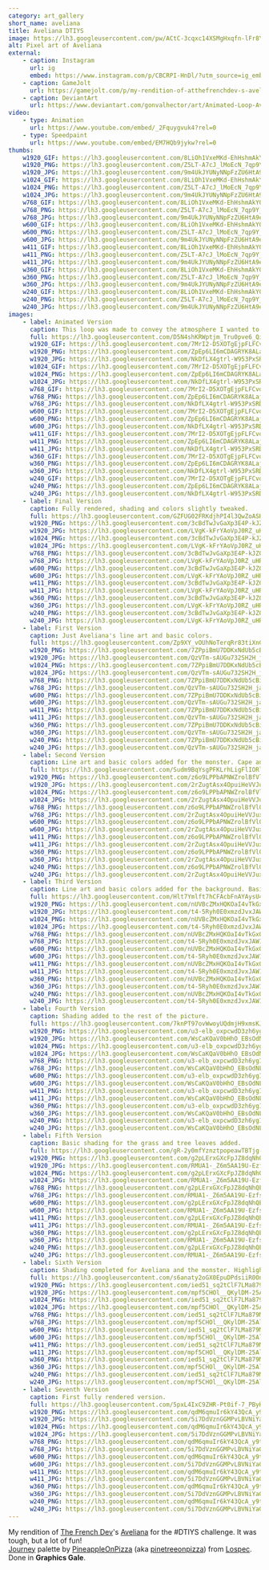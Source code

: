 ```yaml
---
category: art_gallery
short_name: aveliana
title: Aveliana DTIYS
image: https://lh3.googleusercontent.com/pw/ACtC-3cqxc14XSMgHxqfn-lFr8YZA6BH09dlPe2yWv-Vrw2qmZl7RSGWHjV6aG2opAP3SDYsJDGqBhmBu-nOxypq6X6mZZtiLhdtcVRj-9WkS5oIqLHmFqGMg5Eeoy5l_pAreiknkQxInaRORaqJIW0vXq5_=w1200-h630-no?authuser=0
alt: Pixel art of Aveliana
external:
    - caption: Instagram
      url: ig
      embed: https://www.instagram.com/p/CBCRPI-HnDl/?utm_source=ig_embed&amp;utm_campaign=loading
    - caption: GameJolt
      url: https://gamejolt.com/p/my-rendition-of-atthefrenchdev-s-aveliana-my-original-version-was-9sjypwsf
    - caption: DeviantArt
      url: https://www.deviantart.com/gonvalhector/art/Animated-Loop-Aveliana-Fan-Art-870651643
video:
    - type: Animation
      url: https://www.youtube.com/embed/_2Fquygvuk4?rel=0
    - type: Speedpaint
      url: https://www.youtube.com/embed/EM7HQb9jykw?rel=0
thumbs:
    w1920_GIF: https://lh3.googleusercontent.com/8LiOh1VxeMKd-EhHshmAkY0HlDaL6HTM2DorsYF6UxgECFvwS33u6Uwz9Ap5sjtriQVFEawAt2vD3gDS1QBctCFxb9wlBtZ9wKsCqJECZjQsfH_mX9spSqLF5VyfzHqF2leaHqa1ow=w355
    w1920_PNG: https://lh3.googleusercontent.com/Z5LT-A7cJ_lMoEcN_7qp9Y_wQba5AB3MzkxZ3Vj87xibOcCpVlpj1ObSAOW99EHXmM92Mlli8sGT1u_bzrF3d0j8Bjdk2edkk0OofcgKpAtYU5EPtG3izbLgS9jSZPA5ZVST3qYKMA=w355
    w1920_JPG: https://lh3.googleusercontent.com/9m4UkJYUNyNNpFzZU6HtA9ec-UDVYjESePXIZ6sbBX-ajWhb_8nHt8z01x-z_w5m8qKtQEVaKlHa4QiIZ0roBvtiSjVCwNyoHJvc0X1joZ44f3-cQT-9ro3mgNc-Og7rxwjS6-nJOA=w355
    w1024_GIF: https://lh3.googleusercontent.com/8LiOh1VxeMKd-EhHshmAkY0HlDaL6HTM2DorsYF6UxgECFvwS33u6Uwz9Ap5sjtriQVFEawAt2vD3gDS1QBctCFxb9wlBtZ9wKsCqJECZjQsfH_mX9spSqLF5VyfzHqF2leaHqa1ow=w284
    w1024_PNG: https://lh3.googleusercontent.com/Z5LT-A7cJ_lMoEcN_7qp9Y_wQba5AB3MzkxZ3Vj87xibOcCpVlpj1ObSAOW99EHXmM92Mlli8sGT1u_bzrF3d0j8Bjdk2edkk0OofcgKpAtYU5EPtG3izbLgS9jSZPA5ZVST3qYKMA=w284
    w1024_JPG: https://lh3.googleusercontent.com/9m4UkJYUNyNNpFzZU6HtA9ec-UDVYjESePXIZ6sbBX-ajWhb_8nHt8z01x-z_w5m8qKtQEVaKlHa4QiIZ0roBvtiSjVCwNyoHJvc0X1joZ44f3-cQT-9ro3mgNc-Og7rxwjS6-nJOA=w284
    w768_GIF: https://lh3.googleusercontent.com/8LiOh1VxeMKd-EhHshmAkY0HlDaL6HTM2DorsYF6UxgECFvwS33u6Uwz9Ap5sjtriQVFEawAt2vD3gDS1QBctCFxb9wlBtZ9wKsCqJECZjQsfH_mX9spSqLF5VyfzHqF2leaHqa1ow=w213
    w768_PNG: https://lh3.googleusercontent.com/Z5LT-A7cJ_lMoEcN_7qp9Y_wQba5AB3MzkxZ3Vj87xibOcCpVlpj1ObSAOW99EHXmM92Mlli8sGT1u_bzrF3d0j8Bjdk2edkk0OofcgKpAtYU5EPtG3izbLgS9jSZPA5ZVST3qYKMA=w213
    w768_JPG: https://lh3.googleusercontent.com/9m4UkJYUNyNNpFzZU6HtA9ec-UDVYjESePXIZ6sbBX-ajWhb_8nHt8z01x-z_w5m8qKtQEVaKlHa4QiIZ0roBvtiSjVCwNyoHJvc0X1joZ44f3-cQT-9ro3mgNc-Og7rxwjS6-nJOA=w213
    w600_GIF: https://lh3.googleusercontent.com/8LiOh1VxeMKd-EhHshmAkY0HlDaL6HTM2DorsYF6UxgECFvwS33u6Uwz9Ap5sjtriQVFEawAt2vD3gDS1QBctCFxb9wlBtZ9wKsCqJECZjQsfH_mX9spSqLF5VyfzHqF2leaHqa1ow=w166
    w600_PNG: https://lh3.googleusercontent.com/Z5LT-A7cJ_lMoEcN_7qp9Y_wQba5AB3MzkxZ3Vj87xibOcCpVlpj1ObSAOW99EHXmM92Mlli8sGT1u_bzrF3d0j8Bjdk2edkk0OofcgKpAtYU5EPtG3izbLgS9jSZPA5ZVST3qYKMA=w166
    w600_JPG: https://lh3.googleusercontent.com/9m4UkJYUNyNNpFzZU6HtA9ec-UDVYjESePXIZ6sbBX-ajWhb_8nHt8z01x-z_w5m8qKtQEVaKlHa4QiIZ0roBvtiSjVCwNyoHJvc0X1joZ44f3-cQT-9ro3mgNc-Og7rxwjS6-nJOA=w166
    w411_GIF: https://lh3.googleusercontent.com/8LiOh1VxeMKd-EhHshmAkY0HlDaL6HTM2DorsYF6UxgECFvwS33u6Uwz9Ap5sjtriQVFEawAt2vD3gDS1QBctCFxb9wlBtZ9wKsCqJECZjQsfH_mX9spSqLF5VyfzHqF2leaHqa1ow=w114
    w411_PNG: https://lh3.googleusercontent.com/Z5LT-A7cJ_lMoEcN_7qp9Y_wQba5AB3MzkxZ3Vj87xibOcCpVlpj1ObSAOW99EHXmM92Mlli8sGT1u_bzrF3d0j8Bjdk2edkk0OofcgKpAtYU5EPtG3izbLgS9jSZPA5ZVST3qYKMA=w114
    w411_JPG: https://lh3.googleusercontent.com/9m4UkJYUNyNNpFzZU6HtA9ec-UDVYjESePXIZ6sbBX-ajWhb_8nHt8z01x-z_w5m8qKtQEVaKlHa4QiIZ0roBvtiSjVCwNyoHJvc0X1joZ44f3-cQT-9ro3mgNc-Og7rxwjS6-nJOA=w114
    w360_GIF: https://lh3.googleusercontent.com/8LiOh1VxeMKd-EhHshmAkY0HlDaL6HTM2DorsYF6UxgECFvwS33u6Uwz9Ap5sjtriQVFEawAt2vD3gDS1QBctCFxb9wlBtZ9wKsCqJECZjQsfH_mX9spSqLF5VyfzHqF2leaHqa1ow=w100
    w360_PNG: https://lh3.googleusercontent.com/Z5LT-A7cJ_lMoEcN_7qp9Y_wQba5AB3MzkxZ3Vj87xibOcCpVlpj1ObSAOW99EHXmM92Mlli8sGT1u_bzrF3d0j8Bjdk2edkk0OofcgKpAtYU5EPtG3izbLgS9jSZPA5ZVST3qYKMA=w100
    w360_JPG: https://lh3.googleusercontent.com/9m4UkJYUNyNNpFzZU6HtA9ec-UDVYjESePXIZ6sbBX-ajWhb_8nHt8z01x-z_w5m8qKtQEVaKlHa4QiIZ0roBvtiSjVCwNyoHJvc0X1joZ44f3-cQT-9ro3mgNc-Og7rxwjS6-nJOA=w100
    w240_GIF: https://lh3.googleusercontent.com/8LiOh1VxeMKd-EhHshmAkY0HlDaL6HTM2DorsYF6UxgECFvwS33u6Uwz9Ap5sjtriQVFEawAt2vD3gDS1QBctCFxb9wlBtZ9wKsCqJECZjQsfH_mX9spSqLF5VyfzHqF2leaHqa1ow=w66
    w240_PNG: https://lh3.googleusercontent.com/Z5LT-A7cJ_lMoEcN_7qp9Y_wQba5AB3MzkxZ3Vj87xibOcCpVlpj1ObSAOW99EHXmM92Mlli8sGT1u_bzrF3d0j8Bjdk2edkk0OofcgKpAtYU5EPtG3izbLgS9jSZPA5ZVST3qYKMA=w66
    w240_JPG: https://lh3.googleusercontent.com/9m4UkJYUNyNNpFzZU6HtA9ec-UDVYjESePXIZ6sbBX-ajWhb_8nHt8z01x-z_w5m8qKtQEVaKlHa4QiIZ0roBvtiSjVCwNyoHJvc0X1joZ44f3-cQT-9ro3mgNc-Og7rxwjS6-nJOA=w66
images:
    - label: Animated Version
      caption: This loop was made to convey the atmosphere I wanted to represent.
      full: https://lh3.googleusercontent.com/D5N4shKRWptjm_Tru0pve6_QiE3llnW0vODOz0YEI0KBXGDnzUsokiezqD1UirkL6VKDKxl5wm5-ok833bVQeHOROjr4LUGy4RfDxWvwnUcj0s4zzXtUYlePLCV8Hv1ZVeX-7cg67g=w1080-h1080
      w1920_GIF: https://lh3.googleusercontent.com/7MrI2-D5XOTgEjpFLFCvdiYp6Zm_TBnIg-TWoc6XJlAhOaK6lK-na8P9V1opt6V68e86OuICAor3DQqxNcPvlLCRlwfoLdZLTTqZ6OsVtwK_dNHFKovq5YGRxJAVU6Jk3LLReAlezQ=w850
      w1920_PNG: https://lh3.googleusercontent.com/ZpEp6LI6mCDAGRYK8ALaj_hL24qFtsid3oDrxUejhV5cH4MED9p2Enxm_XLRRU7w9MQc2k55L3_FAybxMB6v-WtkUV5Hi-lEdJ6KmKl9zNk8GtGDd5jVFONQH0XBpg74wSqw8cvgQg=w850
      w1920_JPG: https://lh3.googleusercontent.com/NkDfLX4gtrl-W953PxSRDzzqJGGR3wNH1x4nykUoJuJWPBBGQU7Hq0uEnsidFcO2__OZ18o0z4nAbHdmBLiNooPmEwhxewsN4kMIPjh37edoSFiRbl5eCNJEMn_lv7F7SfrPHUEiYA=w850
      w1024_GIF: https://lh3.googleusercontent.com/7MrI2-D5XOTgEjpFLFCvdiYp6Zm_TBnIg-TWoc6XJlAhOaK6lK-na8P9V1opt6V68e86OuICAor3DQqxNcPvlLCRlwfoLdZLTTqZ6OsVtwK_dNHFKovq5YGRxJAVU6Jk3LLReAlezQ=w711
      w1024_PNG: https://lh3.googleusercontent.com/ZpEp6LI6mCDAGRYK8ALaj_hL24qFtsid3oDrxUejhV5cH4MED9p2Enxm_XLRRU7w9MQc2k55L3_FAybxMB6v-WtkUV5Hi-lEdJ6KmKl9zNk8GtGDd5jVFONQH0XBpg74wSqw8cvgQg=w711
      w1024_JPG: https://lh3.googleusercontent.com/NkDfLX4gtrl-W953PxSRDzzqJGGR3wNH1x4nykUoJuJWPBBGQU7Hq0uEnsidFcO2__OZ18o0z4nAbHdmBLiNooPmEwhxewsN4kMIPjh37edoSFiRbl5eCNJEMn_lv7F7SfrPHUEiYA=w711
      w768_GIF: https://lh3.googleusercontent.com/7MrI2-D5XOTgEjpFLFCvdiYp6Zm_TBnIg-TWoc6XJlAhOaK6lK-na8P9V1opt6V68e86OuICAor3DQqxNcPvlLCRlwfoLdZLTTqZ6OsVtwK_dNHFKovq5YGRxJAVU6Jk3LLReAlezQ=w533
      w768_PNG: https://lh3.googleusercontent.com/ZpEp6LI6mCDAGRYK8ALaj_hL24qFtsid3oDrxUejhV5cH4MED9p2Enxm_XLRRU7w9MQc2k55L3_FAybxMB6v-WtkUV5Hi-lEdJ6KmKl9zNk8GtGDd5jVFONQH0XBpg74wSqw8cvgQg=w533
      w768_JPG: https://lh3.googleusercontent.com/NkDfLX4gtrl-W953PxSRDzzqJGGR3wNH1x4nykUoJuJWPBBGQU7Hq0uEnsidFcO2__OZ18o0z4nAbHdmBLiNooPmEwhxewsN4kMIPjh37edoSFiRbl5eCNJEMn_lv7F7SfrPHUEiYA=w533
      w600_GIF: https://lh3.googleusercontent.com/7MrI2-D5XOTgEjpFLFCvdiYp6Zm_TBnIg-TWoc6XJlAhOaK6lK-na8P9V1opt6V68e86OuICAor3DQqxNcPvlLCRlwfoLdZLTTqZ6OsVtwK_dNHFKovq5YGRxJAVU6Jk3LLReAlezQ=w416
      w600_PNG: https://lh3.googleusercontent.com/ZpEp6LI6mCDAGRYK8ALaj_hL24qFtsid3oDrxUejhV5cH4MED9p2Enxm_XLRRU7w9MQc2k55L3_FAybxMB6v-WtkUV5Hi-lEdJ6KmKl9zNk8GtGDd5jVFONQH0XBpg74wSqw8cvgQg=w416
      w600_JPG: https://lh3.googleusercontent.com/NkDfLX4gtrl-W953PxSRDzzqJGGR3wNH1x4nykUoJuJWPBBGQU7Hq0uEnsidFcO2__OZ18o0z4nAbHdmBLiNooPmEwhxewsN4kMIPjh37edoSFiRbl5eCNJEMn_lv7F7SfrPHUEiYA=w416
      w411_GIF: https://lh3.googleusercontent.com/7MrI2-D5XOTgEjpFLFCvdiYp6Zm_TBnIg-TWoc6XJlAhOaK6lK-na8P9V1opt6V68e86OuICAor3DQqxNcPvlLCRlwfoLdZLTTqZ6OsVtwK_dNHFKovq5YGRxJAVU6Jk3LLReAlezQ=w285
      w411_PNG: https://lh3.googleusercontent.com/ZpEp6LI6mCDAGRYK8ALaj_hL24qFtsid3oDrxUejhV5cH4MED9p2Enxm_XLRRU7w9MQc2k55L3_FAybxMB6v-WtkUV5Hi-lEdJ6KmKl9zNk8GtGDd5jVFONQH0XBpg74wSqw8cvgQg=w285
      w411_JPG: https://lh3.googleusercontent.com/NkDfLX4gtrl-W953PxSRDzzqJGGR3wNH1x4nykUoJuJWPBBGQU7Hq0uEnsidFcO2__OZ18o0z4nAbHdmBLiNooPmEwhxewsN4kMIPjh37edoSFiRbl5eCNJEMn_lv7F7SfrPHUEiYA=w285
      w360_GIF: https://lh3.googleusercontent.com/7MrI2-D5XOTgEjpFLFCvdiYp6Zm_TBnIg-TWoc6XJlAhOaK6lK-na8P9V1opt6V68e86OuICAor3DQqxNcPvlLCRlwfoLdZLTTqZ6OsVtwK_dNHFKovq5YGRxJAVU6Jk3LLReAlezQ=w250
      w360_PNG: https://lh3.googleusercontent.com/ZpEp6LI6mCDAGRYK8ALaj_hL24qFtsid3oDrxUejhV5cH4MED9p2Enxm_XLRRU7w9MQc2k55L3_FAybxMB6v-WtkUV5Hi-lEdJ6KmKl9zNk8GtGDd5jVFONQH0XBpg74wSqw8cvgQg=w250
      w360_JPG: https://lh3.googleusercontent.com/NkDfLX4gtrl-W953PxSRDzzqJGGR3wNH1x4nykUoJuJWPBBGQU7Hq0uEnsidFcO2__OZ18o0z4nAbHdmBLiNooPmEwhxewsN4kMIPjh37edoSFiRbl5eCNJEMn_lv7F7SfrPHUEiYA=w250
      w240_GIF: https://lh3.googleusercontent.com/7MrI2-D5XOTgEjpFLFCvdiYp6Zm_TBnIg-TWoc6XJlAhOaK6lK-na8P9V1opt6V68e86OuICAor3DQqxNcPvlLCRlwfoLdZLTTqZ6OsVtwK_dNHFKovq5YGRxJAVU6Jk3LLReAlezQ=w166
      w240_PNG: https://lh3.googleusercontent.com/ZpEp6LI6mCDAGRYK8ALaj_hL24qFtsid3oDrxUejhV5cH4MED9p2Enxm_XLRRU7w9MQc2k55L3_FAybxMB6v-WtkUV5Hi-lEdJ6KmKl9zNk8GtGDd5jVFONQH0XBpg74wSqw8cvgQg=w166
      w240_JPG: https://lh3.googleusercontent.com/NkDfLX4gtrl-W953PxSRDzzqJGGR3wNH1x4nykUoJuJWPBBGQU7Hq0uEnsidFcO2__OZ18o0z4nAbHdmBLiNooPmEwhxewsN4kMIPjh37edoSFiRbl5eCNJEMn_lv7F7SfrPHUEiYA=w166
    - label: Final Version
      caption: Fully rendered, shading and colors slightly tweaked.
      full: https://lh3.googleusercontent.com/GZFUG02FRKdjhPI4l3QwZoASHjM5Pj9UK-dkbnD2_wfVvwvIxHrC_UI9oOYq4RDX5xeZlHPkch5EUvs2QOTH2fT4X1zkxVyhx-DXYqA0GWvLTHmFKCNlQVm3qeHBkG7cdhbnyxQIdg=w1080-h1080
      w1920_PNG: https://lh3.googleusercontent.com/3cBdTwJvGaXp3E4P-kJZ0qzYBRtolnFQQTJC6xddBKZGToIaGdtTcH0x_K0VtpS0_jAf_Pa_xHD8rEYv9_5mjQwI1RsFNyUjaGS36J2fBdxl1x6zn3oeNAcIgiJkhaJhQ8Jf434opw=w850
      w1920_JPG: https://lh3.googleusercontent.com/LVgK-kFrYAoVpJ0RZ_uHRk56mYqSCFakntP8UCj37bxw-A6rY4u2npoGKfrSuLNF8YBYuVoitbdf9WdhFUPYqQagfYmhWA9r_44fFLDw1LHV_IyPdrU-WMgL2q62wI1YSvEp-UfpkQ=w850
      w1024_PNG: https://lh3.googleusercontent.com/3cBdTwJvGaXp3E4P-kJZ0qzYBRtolnFQQTJC6xddBKZGToIaGdtTcH0x_K0VtpS0_jAf_Pa_xHD8rEYv9_5mjQwI1RsFNyUjaGS36J2fBdxl1x6zn3oeNAcIgiJkhaJhQ8Jf434opw=w711
      w1024_JPG: https://lh3.googleusercontent.com/LVgK-kFrYAoVpJ0RZ_uHRk56mYqSCFakntP8UCj37bxw-A6rY4u2npoGKfrSuLNF8YBYuVoitbdf9WdhFUPYqQagfYmhWA9r_44fFLDw1LHV_IyPdrU-WMgL2q62wI1YSvEp-UfpkQ=w711
      w768_PNG: https://lh3.googleusercontent.com/3cBdTwJvGaXp3E4P-kJZ0qzYBRtolnFQQTJC6xddBKZGToIaGdtTcH0x_K0VtpS0_jAf_Pa_xHD8rEYv9_5mjQwI1RsFNyUjaGS36J2fBdxl1x6zn3oeNAcIgiJkhaJhQ8Jf434opw=w533
      w768_JPG: https://lh3.googleusercontent.com/LVgK-kFrYAoVpJ0RZ_uHRk56mYqSCFakntP8UCj37bxw-A6rY4u2npoGKfrSuLNF8YBYuVoitbdf9WdhFUPYqQagfYmhWA9r_44fFLDw1LHV_IyPdrU-WMgL2q62wI1YSvEp-UfpkQ=w533
      w600_PNG: https://lh3.googleusercontent.com/3cBdTwJvGaXp3E4P-kJZ0qzYBRtolnFQQTJC6xddBKZGToIaGdtTcH0x_K0VtpS0_jAf_Pa_xHD8rEYv9_5mjQwI1RsFNyUjaGS36J2fBdxl1x6zn3oeNAcIgiJkhaJhQ8Jf434opw=w416
      w600_JPG: https://lh3.googleusercontent.com/LVgK-kFrYAoVpJ0RZ_uHRk56mYqSCFakntP8UCj37bxw-A6rY4u2npoGKfrSuLNF8YBYuVoitbdf9WdhFUPYqQagfYmhWA9r_44fFLDw1LHV_IyPdrU-WMgL2q62wI1YSvEp-UfpkQ=w416
      w411_PNG: https://lh3.googleusercontent.com/3cBdTwJvGaXp3E4P-kJZ0qzYBRtolnFQQTJC6xddBKZGToIaGdtTcH0x_K0VtpS0_jAf_Pa_xHD8rEYv9_5mjQwI1RsFNyUjaGS36J2fBdxl1x6zn3oeNAcIgiJkhaJhQ8Jf434opw=w285
      w411_JPG: https://lh3.googleusercontent.com/LVgK-kFrYAoVpJ0RZ_uHRk56mYqSCFakntP8UCj37bxw-A6rY4u2npoGKfrSuLNF8YBYuVoitbdf9WdhFUPYqQagfYmhWA9r_44fFLDw1LHV_IyPdrU-WMgL2q62wI1YSvEp-UfpkQ=w285
      w360_PNG: https://lh3.googleusercontent.com/3cBdTwJvGaXp3E4P-kJZ0qzYBRtolnFQQTJC6xddBKZGToIaGdtTcH0x_K0VtpS0_jAf_Pa_xHD8rEYv9_5mjQwI1RsFNyUjaGS36J2fBdxl1x6zn3oeNAcIgiJkhaJhQ8Jf434opw=w250
      w360_JPG: https://lh3.googleusercontent.com/LVgK-kFrYAoVpJ0RZ_uHRk56mYqSCFakntP8UCj37bxw-A6rY4u2npoGKfrSuLNF8YBYuVoitbdf9WdhFUPYqQagfYmhWA9r_44fFLDw1LHV_IyPdrU-WMgL2q62wI1YSvEp-UfpkQ=w250
      w240_PNG: https://lh3.googleusercontent.com/3cBdTwJvGaXp3E4P-kJZ0qzYBRtolnFQQTJC6xddBKZGToIaGdtTcH0x_K0VtpS0_jAf_Pa_xHD8rEYv9_5mjQwI1RsFNyUjaGS36J2fBdxl1x6zn3oeNAcIgiJkhaJhQ8Jf434opw=w166
      w240_JPG: https://lh3.googleusercontent.com/LVgK-kFrYAoVpJ0RZ_uHRk56mYqSCFakntP8UCj37bxw-A6rY4u2npoGKfrSuLNF8YBYuVoitbdf9WdhFUPYqQagfYmhWA9r_44fFLDw1LHV_IyPdrU-WMgL2q62wI1YSvEp-UfpkQ=w166
    - label: First Version
      caption: Just Aveliana's line art and basic colors.
      full: https://lh3.googleusercontent.com/Zp9XY_vOUhNoTerqRr83tiXnG6HhtrAlU2LOAe1skyeBXX1pEi3mI0HDQl4guLvgZR0YAZOgOCZZY8PWN95gaM3r1NkfAb_XDgn7X9ZZkqCXQcR1Tadjh-QKKvuS2SyWd6f-0VC2Zw=w1080-h1080
      w1920_PNG: https://lh3.googleusercontent.com/7ZPpiBmU7DDKxNdUb5cBiLIVxN9lnr9cJhMJK0fM3yFJUIE8W4f9acelJha05osFZXg_efJDbsS7ptAepGHreZIo39NzdChJOdlEji7epzg2sJjFgZX8oGcQ754SjpWbgECzlmuuXw=w850
      w1920_JPG: https://lh3.googleusercontent.com/QzVTm-sAUGu732SH2H_japBKwv5PyIutoupjUvxT8scggYfAD6iP_m18Ekr20qX192CkaDal9jdv5jQ_qjTenB2DVv6EJONUTyDZoc3KZVFURvocy5wwZ3ogZT3ztwXY-DEYw1XGYw=w850
      w1024_PNG: https://lh3.googleusercontent.com/7ZPpiBmU7DDKxNdUb5cBiLIVxN9lnr9cJhMJK0fM3yFJUIE8W4f9acelJha05osFZXg_efJDbsS7ptAepGHreZIo39NzdChJOdlEji7epzg2sJjFgZX8oGcQ754SjpWbgECzlmuuXw=w711
      w1024_JPG: https://lh3.googleusercontent.com/QzVTm-sAUGu732SH2H_japBKwv5PyIutoupjUvxT8scggYfAD6iP_m18Ekr20qX192CkaDal9jdv5jQ_qjTenB2DVv6EJONUTyDZoc3KZVFURvocy5wwZ3ogZT3ztwXY-DEYw1XGYw=w711
      w768_PNG: https://lh3.googleusercontent.com/7ZPpiBmU7DDKxNdUb5cBiLIVxN9lnr9cJhMJK0fM3yFJUIE8W4f9acelJha05osFZXg_efJDbsS7ptAepGHreZIo39NzdChJOdlEji7epzg2sJjFgZX8oGcQ754SjpWbgECzlmuuXw=w533
      w768_JPG: https://lh3.googleusercontent.com/QzVTm-sAUGu732SH2H_japBKwv5PyIutoupjUvxT8scggYfAD6iP_m18Ekr20qX192CkaDal9jdv5jQ_qjTenB2DVv6EJONUTyDZoc3KZVFURvocy5wwZ3ogZT3ztwXY-DEYw1XGYw=w533
      w600_PNG: https://lh3.googleusercontent.com/7ZPpiBmU7DDKxNdUb5cBiLIVxN9lnr9cJhMJK0fM3yFJUIE8W4f9acelJha05osFZXg_efJDbsS7ptAepGHreZIo39NzdChJOdlEji7epzg2sJjFgZX8oGcQ754SjpWbgECzlmuuXw=w416
      w600_JPG: https://lh3.googleusercontent.com/QzVTm-sAUGu732SH2H_japBKwv5PyIutoupjUvxT8scggYfAD6iP_m18Ekr20qX192CkaDal9jdv5jQ_qjTenB2DVv6EJONUTyDZoc3KZVFURvocy5wwZ3ogZT3ztwXY-DEYw1XGYw=w416
      w411_PNG: https://lh3.googleusercontent.com/7ZPpiBmU7DDKxNdUb5cBiLIVxN9lnr9cJhMJK0fM3yFJUIE8W4f9acelJha05osFZXg_efJDbsS7ptAepGHreZIo39NzdChJOdlEji7epzg2sJjFgZX8oGcQ754SjpWbgECzlmuuXw=w285
      w411_JPG: https://lh3.googleusercontent.com/QzVTm-sAUGu732SH2H_japBKwv5PyIutoupjUvxT8scggYfAD6iP_m18Ekr20qX192CkaDal9jdv5jQ_qjTenB2DVv6EJONUTyDZoc3KZVFURvocy5wwZ3ogZT3ztwXY-DEYw1XGYw=w285
      w360_PNG: https://lh3.googleusercontent.com/7ZPpiBmU7DDKxNdUb5cBiLIVxN9lnr9cJhMJK0fM3yFJUIE8W4f9acelJha05osFZXg_efJDbsS7ptAepGHreZIo39NzdChJOdlEji7epzg2sJjFgZX8oGcQ754SjpWbgECzlmuuXw=w250
      w360_JPG: https://lh3.googleusercontent.com/QzVTm-sAUGu732SH2H_japBKwv5PyIutoupjUvxT8scggYfAD6iP_m18Ekr20qX192CkaDal9jdv5jQ_qjTenB2DVv6EJONUTyDZoc3KZVFURvocy5wwZ3ogZT3ztwXY-DEYw1XGYw=w250
      w240_PNG: https://lh3.googleusercontent.com/7ZPpiBmU7DDKxNdUb5cBiLIVxN9lnr9cJhMJK0fM3yFJUIE8W4f9acelJha05osFZXg_efJDbsS7ptAepGHreZIo39NzdChJOdlEji7epzg2sJjFgZX8oGcQ754SjpWbgECzlmuuXw=w166
      w240_JPG: https://lh3.googleusercontent.com/QzVTm-sAUGu732SH2H_japBKwv5PyIutoupjUvxT8scggYfAD6iP_m18Ekr20qX192CkaDal9jdv5jQ_qjTenB2DVv6EJONUTyDZoc3KZVFURvocy5wwZ3ogZT3ztwXY-DEYw1XGYw=w166
    - label: Second Version
      caption: Line art and basic colors added for the monster. Cape and corrections added to Aveliana.
      full: https://lh3.googleusercontent.com/Sudm9BqYsgPFKLrhLigFlIORl-wFL0SD1HMm62CkA4wL1A86NQRgTDCnLPko4_y3zqV9nrbwy-sNQa8zdoVoAvTaivE_a__dmR3lwx6LJDcPejl5mThWNInqXADR3wNj27TJe9PjCw=w1080-h1080
      w1920_PNG: https://lh3.googleusercontent.com/z6o9LPPbAPNWZrolBfVl0K8P34eXNIAco0gDm8Fd7KPfWufAlsLrojZR1Kk64VIMthoms5TfOsd-ltCS2vhaHMHLNmFhSctV2OxFlQ7mhNaaWI8tsz8YyPm0iRx2ynlSBshabulEKA=w850
      w1920_JPG: https://lh3.googleusercontent.com/2rZugtAsx4OpuiHeVVJuxHYYf-T9cB3hmKoxlzafv9G7xQX7kz8GRbQLY6hXW6Yw4RfHOdtdhR-oIw7Du3PXNPXndstp-mjBAaPsJVM98xL116Dbk2ovnqL79gIemI3ma2AQcsRHhA=w850
      w1024_PNG: https://lh3.googleusercontent.com/z6o9LPPbAPNWZrolBfVl0K8P34eXNIAco0gDm8Fd7KPfWufAlsLrojZR1Kk64VIMthoms5TfOsd-ltCS2vhaHMHLNmFhSctV2OxFlQ7mhNaaWI8tsz8YyPm0iRx2ynlSBshabulEKA=w711
      w1024_JPG: https://lh3.googleusercontent.com/2rZugtAsx4OpuiHeVVJuxHYYf-T9cB3hmKoxlzafv9G7xQX7kz8GRbQLY6hXW6Yw4RfHOdtdhR-oIw7Du3PXNPXndstp-mjBAaPsJVM98xL116Dbk2ovnqL79gIemI3ma2AQcsRHhA=w711
      w768_PNG: https://lh3.googleusercontent.com/z6o9LPPbAPNWZrolBfVl0K8P34eXNIAco0gDm8Fd7KPfWufAlsLrojZR1Kk64VIMthoms5TfOsd-ltCS2vhaHMHLNmFhSctV2OxFlQ7mhNaaWI8tsz8YyPm0iRx2ynlSBshabulEKA=w533
      w768_JPG: https://lh3.googleusercontent.com/2rZugtAsx4OpuiHeVVJuxHYYf-T9cB3hmKoxlzafv9G7xQX7kz8GRbQLY6hXW6Yw4RfHOdtdhR-oIw7Du3PXNPXndstp-mjBAaPsJVM98xL116Dbk2ovnqL79gIemI3ma2AQcsRHhA=w533
      w600_PNG: https://lh3.googleusercontent.com/z6o9LPPbAPNWZrolBfVl0K8P34eXNIAco0gDm8Fd7KPfWufAlsLrojZR1Kk64VIMthoms5TfOsd-ltCS2vhaHMHLNmFhSctV2OxFlQ7mhNaaWI8tsz8YyPm0iRx2ynlSBshabulEKA=w416
      w600_JPG: https://lh3.googleusercontent.com/2rZugtAsx4OpuiHeVVJuxHYYf-T9cB3hmKoxlzafv9G7xQX7kz8GRbQLY6hXW6Yw4RfHOdtdhR-oIw7Du3PXNPXndstp-mjBAaPsJVM98xL116Dbk2ovnqL79gIemI3ma2AQcsRHhA=w416
      w411_PNG: https://lh3.googleusercontent.com/z6o9LPPbAPNWZrolBfVl0K8P34eXNIAco0gDm8Fd7KPfWufAlsLrojZR1Kk64VIMthoms5TfOsd-ltCS2vhaHMHLNmFhSctV2OxFlQ7mhNaaWI8tsz8YyPm0iRx2ynlSBshabulEKA=w285
      w411_JPG: https://lh3.googleusercontent.com/2rZugtAsx4OpuiHeVVJuxHYYf-T9cB3hmKoxlzafv9G7xQX7kz8GRbQLY6hXW6Yw4RfHOdtdhR-oIw7Du3PXNPXndstp-mjBAaPsJVM98xL116Dbk2ovnqL79gIemI3ma2AQcsRHhA=w285
      w360_PNG: https://lh3.googleusercontent.com/z6o9LPPbAPNWZrolBfVl0K8P34eXNIAco0gDm8Fd7KPfWufAlsLrojZR1Kk64VIMthoms5TfOsd-ltCS2vhaHMHLNmFhSctV2OxFlQ7mhNaaWI8tsz8YyPm0iRx2ynlSBshabulEKA=w250
      w360_JPG: https://lh3.googleusercontent.com/2rZugtAsx4OpuiHeVVJuxHYYf-T9cB3hmKoxlzafv9G7xQX7kz8GRbQLY6hXW6Yw4RfHOdtdhR-oIw7Du3PXNPXndstp-mjBAaPsJVM98xL116Dbk2ovnqL79gIemI3ma2AQcsRHhA=w250
      w240_PNG: https://lh3.googleusercontent.com/z6o9LPPbAPNWZrolBfVl0K8P34eXNIAco0gDm8Fd7KPfWufAlsLrojZR1Kk64VIMthoms5TfOsd-ltCS2vhaHMHLNmFhSctV2OxFlQ7mhNaaWI8tsz8YyPm0iRx2ynlSBshabulEKA=w166
      w240_JPG: https://lh3.googleusercontent.com/2rZugtAsx4OpuiHeVVJuxHYYf-T9cB3hmKoxlzafv9G7xQX7kz8GRbQLY6hXW6Yw4RfHOdtdhR-oIw7Du3PXNPXndstp-mjBAaPsJVM98xL116Dbk2ovnqL79gIemI3ma2AQcsRHhA=w166
    - label: Third Version
      caption: Line art and basic colors added for the background. Basic shading for Aveliana.
      full: https://lh3.googleusercontent.com/Hlt7Ymlft7hCFAcbFnAYAysU4oZ9-tEpiJ0h63WDnDADt21ev8eElY3EYi_eaLThzgn8rXM35AbJm1c2w5CaumY5WHoWc__dp1TLtC4gcqNo4gN0TMMV80vc5Rh87CiQlXbsZIYESA=w1080-h1080
      w1920_PNG: https://lh3.googleusercontent.com/nUVBcZMxHQKOaI4vTkGxQywK8JZMhOXI7Lw99UdXGgc7iPUd9OqRHNKi7W0cUaj9Q9qhfz9GBjw7z-tgEsgrG3e4TxvWNNsD7AWUHKs_ufXZadiCDZ7t7BO1CvrHZuLdhXqPrm1Qzg=w850
      w1920_JPG: https://lh3.googleusercontent.com/t4-5Ryh0E0xmzdJvxJAW1vkU1hOtjWw6fRLRRqRcV0giVokFO9ibARr6w6WpWNQEawok-sn8BxCd0pGT2C-zrkXuMmqs1-7T6OO0ZivfORDIm1VDfqrgpCzclDETwp5Tj1auNercDQ=w850
      w1024_PNG: https://lh3.googleusercontent.com/nUVBcZMxHQKOaI4vTkGxQywK8JZMhOXI7Lw99UdXGgc7iPUd9OqRHNKi7W0cUaj9Q9qhfz9GBjw7z-tgEsgrG3e4TxvWNNsD7AWUHKs_ufXZadiCDZ7t7BO1CvrHZuLdhXqPrm1Qzg=w711
      w1024_JPG: https://lh3.googleusercontent.com/t4-5Ryh0E0xmzdJvxJAW1vkU1hOtjWw6fRLRRqRcV0giVokFO9ibARr6w6WpWNQEawok-sn8BxCd0pGT2C-zrkXuMmqs1-7T6OO0ZivfORDIm1VDfqrgpCzclDETwp5Tj1auNercDQ=w711
      w768_PNG: https://lh3.googleusercontent.com/nUVBcZMxHQKOaI4vTkGxQywK8JZMhOXI7Lw99UdXGgc7iPUd9OqRHNKi7W0cUaj9Q9qhfz9GBjw7z-tgEsgrG3e4TxvWNNsD7AWUHKs_ufXZadiCDZ7t7BO1CvrHZuLdhXqPrm1Qzg=w533
      w768_JPG: https://lh3.googleusercontent.com/t4-5Ryh0E0xmzdJvxJAW1vkU1hOtjWw6fRLRRqRcV0giVokFO9ibARr6w6WpWNQEawok-sn8BxCd0pGT2C-zrkXuMmqs1-7T6OO0ZivfORDIm1VDfqrgpCzclDETwp5Tj1auNercDQ=w533
      w600_PNG: https://lh3.googleusercontent.com/nUVBcZMxHQKOaI4vTkGxQywK8JZMhOXI7Lw99UdXGgc7iPUd9OqRHNKi7W0cUaj9Q9qhfz9GBjw7z-tgEsgrG3e4TxvWNNsD7AWUHKs_ufXZadiCDZ7t7BO1CvrHZuLdhXqPrm1Qzg=w416
      w600_JPG: https://lh3.googleusercontent.com/t4-5Ryh0E0xmzdJvxJAW1vkU1hOtjWw6fRLRRqRcV0giVokFO9ibARr6w6WpWNQEawok-sn8BxCd0pGT2C-zrkXuMmqs1-7T6OO0ZivfORDIm1VDfqrgpCzclDETwp5Tj1auNercDQ=w416
      w411_PNG: https://lh3.googleusercontent.com/nUVBcZMxHQKOaI4vTkGxQywK8JZMhOXI7Lw99UdXGgc7iPUd9OqRHNKi7W0cUaj9Q9qhfz9GBjw7z-tgEsgrG3e4TxvWNNsD7AWUHKs_ufXZadiCDZ7t7BO1CvrHZuLdhXqPrm1Qzg=w285
      w411_JPG: https://lh3.googleusercontent.com/t4-5Ryh0E0xmzdJvxJAW1vkU1hOtjWw6fRLRRqRcV0giVokFO9ibARr6w6WpWNQEawok-sn8BxCd0pGT2C-zrkXuMmqs1-7T6OO0ZivfORDIm1VDfqrgpCzclDETwp5Tj1auNercDQ=w285
      w360_PNG: https://lh3.googleusercontent.com/nUVBcZMxHQKOaI4vTkGxQywK8JZMhOXI7Lw99UdXGgc7iPUd9OqRHNKi7W0cUaj9Q9qhfz9GBjw7z-tgEsgrG3e4TxvWNNsD7AWUHKs_ufXZadiCDZ7t7BO1CvrHZuLdhXqPrm1Qzg=w250
      w360_JPG: https://lh3.googleusercontent.com/t4-5Ryh0E0xmzdJvxJAW1vkU1hOtjWw6fRLRRqRcV0giVokFO9ibARr6w6WpWNQEawok-sn8BxCd0pGT2C-zrkXuMmqs1-7T6OO0ZivfORDIm1VDfqrgpCzclDETwp5Tj1auNercDQ=w250
      w240_PNG: https://lh3.googleusercontent.com/nUVBcZMxHQKOaI4vTkGxQywK8JZMhOXI7Lw99UdXGgc7iPUd9OqRHNKi7W0cUaj9Q9qhfz9GBjw7z-tgEsgrG3e4TxvWNNsD7AWUHKs_ufXZadiCDZ7t7BO1CvrHZuLdhXqPrm1Qzg=w166
      w240_JPG: https://lh3.googleusercontent.com/t4-5Ryh0E0xmzdJvxJAW1vkU1hOtjWw6fRLRRqRcV0giVokFO9ibARr6w6WpWNQEawok-sn8BxCd0pGT2C-zrkXuMmqs1-7T6OO0ZivfORDIm1VDfqrgpCzclDETwp5Tj1auNercDQ=w166
    - label: Fourth Version
      caption: Shading added to the rest of the picture.
      full: https://lh3.googleusercontent.com/7knPT97ovWwoyUQdmjH9xmsKJHpBeHnvIF1bOCjpJqP1yWkZLnQMOFcLtJbzaSovPd5Ov0DF0BseJWciFRdkeoOJOnGezlam4XzXlPZtsn3YeJ-0tSH71nXIXKbhGYyNDHeI3yJ6Nw=w1080-h1080
      w1920_PNG: https://lh3.googleusercontent.com/u3-elb_oxpcwdD3zh6ygIif0Ye6q1EHnVE9kdQHfZAgsXZ4LVjbkKR36rDuXQtSwW8oY2c30DP4ZZKv3ibrnkVN4tlfrPrfYP16pxdAb7E0zGbOo3JAkpMAQPCAbS_7tqe5hmrwbfg=w850
      w1920_JPG: https://lh3.googleusercontent.com/WsCaKQaV0bHhO_EBsOdNLSZOvzpb7m5V0G4YH2MRl3hOIvgP3MlLFrXl2nftyrKzQ_BLl1_DZ_zB1x8TPidZsiTWI7XQnaxx5JaTLEcjdWWQxEdQxmHG5naSLr2A1m32iq2-lfj3Zw=w850
      w1024_PNG: https://lh3.googleusercontent.com/u3-elb_oxpcwdD3zh6ygIif0Ye6q1EHnVE9kdQHfZAgsXZ4LVjbkKR36rDuXQtSwW8oY2c30DP4ZZKv3ibrnkVN4tlfrPrfYP16pxdAb7E0zGbOo3JAkpMAQPCAbS_7tqe5hmrwbfg=w711
      w1024_JPG: https://lh3.googleusercontent.com/WsCaKQaV0bHhO_EBsOdNLSZOvzpb7m5V0G4YH2MRl3hOIvgP3MlLFrXl2nftyrKzQ_BLl1_DZ_zB1x8TPidZsiTWI7XQnaxx5JaTLEcjdWWQxEdQxmHG5naSLr2A1m32iq2-lfj3Zw=w711
      w768_PNG: https://lh3.googleusercontent.com/u3-elb_oxpcwdD3zh6ygIif0Ye6q1EHnVE9kdQHfZAgsXZ4LVjbkKR36rDuXQtSwW8oY2c30DP4ZZKv3ibrnkVN4tlfrPrfYP16pxdAb7E0zGbOo3JAkpMAQPCAbS_7tqe5hmrwbfg=w533
      w768_JPG: https://lh3.googleusercontent.com/WsCaKQaV0bHhO_EBsOdNLSZOvzpb7m5V0G4YH2MRl3hOIvgP3MlLFrXl2nftyrKzQ_BLl1_DZ_zB1x8TPidZsiTWI7XQnaxx5JaTLEcjdWWQxEdQxmHG5naSLr2A1m32iq2-lfj3Zw=w533
      w600_PNG: https://lh3.googleusercontent.com/u3-elb_oxpcwdD3zh6ygIif0Ye6q1EHnVE9kdQHfZAgsXZ4LVjbkKR36rDuXQtSwW8oY2c30DP4ZZKv3ibrnkVN4tlfrPrfYP16pxdAb7E0zGbOo3JAkpMAQPCAbS_7tqe5hmrwbfg=w416
      w600_JPG: https://lh3.googleusercontent.com/WsCaKQaV0bHhO_EBsOdNLSZOvzpb7m5V0G4YH2MRl3hOIvgP3MlLFrXl2nftyrKzQ_BLl1_DZ_zB1x8TPidZsiTWI7XQnaxx5JaTLEcjdWWQxEdQxmHG5naSLr2A1m32iq2-lfj3Zw=w416
      w411_PNG: https://lh3.googleusercontent.com/u3-elb_oxpcwdD3zh6ygIif0Ye6q1EHnVE9kdQHfZAgsXZ4LVjbkKR36rDuXQtSwW8oY2c30DP4ZZKv3ibrnkVN4tlfrPrfYP16pxdAb7E0zGbOo3JAkpMAQPCAbS_7tqe5hmrwbfg=w285
      w411_JPG: https://lh3.googleusercontent.com/WsCaKQaV0bHhO_EBsOdNLSZOvzpb7m5V0G4YH2MRl3hOIvgP3MlLFrXl2nftyrKzQ_BLl1_DZ_zB1x8TPidZsiTWI7XQnaxx5JaTLEcjdWWQxEdQxmHG5naSLr2A1m32iq2-lfj3Zw=w285
      w360_PNG: https://lh3.googleusercontent.com/u3-elb_oxpcwdD3zh6ygIif0Ye6q1EHnVE9kdQHfZAgsXZ4LVjbkKR36rDuXQtSwW8oY2c30DP4ZZKv3ibrnkVN4tlfrPrfYP16pxdAb7E0zGbOo3JAkpMAQPCAbS_7tqe5hmrwbfg=w250
      w360_JPG: https://lh3.googleusercontent.com/WsCaKQaV0bHhO_EBsOdNLSZOvzpb7m5V0G4YH2MRl3hOIvgP3MlLFrXl2nftyrKzQ_BLl1_DZ_zB1x8TPidZsiTWI7XQnaxx5JaTLEcjdWWQxEdQxmHG5naSLr2A1m32iq2-lfj3Zw=w250
      w240_PNG: https://lh3.googleusercontent.com/u3-elb_oxpcwdD3zh6ygIif0Ye6q1EHnVE9kdQHfZAgsXZ4LVjbkKR36rDuXQtSwW8oY2c30DP4ZZKv3ibrnkVN4tlfrPrfYP16pxdAb7E0zGbOo3JAkpMAQPCAbS_7tqe5hmrwbfg=w166
      w240_JPG: https://lh3.googleusercontent.com/WsCaKQaV0bHhO_EBsOdNLSZOvzpb7m5V0G4YH2MRl3hOIvgP3MlLFrXl2nftyrKzQ_BLl1_DZ_zB1x8TPidZsiTWI7XQnaxx5JaTLEcjdWWQxEdQxmHG5naSLr2A1m32iq2-lfj3Zw=w166
    - label: Fifth Version
      caption: Basic shading for the grass and tree leaves added.
      full: https://lh3.googleusercontent.com/gR-2y0mfYznztpopeawTBTjg-HlqIA-ALxTvR5s8J5QF-9GICW3JQhe2Rvv46J64nHPeVl8K_uM3GDP-N-kwkcrQWvGgVcgCYft8pulmYWGXOOSSOEROPx4ptstESyZsG0-3MIDGOw=w1080-h1080
      w1920_PNG: https://lh3.googleusercontent.com/g2pLErxGXcFpJZ8dqNhQEQ1GMU4X_QpBBTZzUvqWkYpdRZd3evrKQTxv6RvCqexeayo2BMoYExSmy1qFPKu3mEdLyBQ6TTqoitQhQYXXdEAXxaTPs88h09ySvsf8Nr6oNVpHtIjs9g=w850
      w1920_JPG: https://lh3.googleusercontent.com/RMUA1-_Z6m5AA19U-Ezfs3iDaqD6LkDSB7NerB88FPR8v4KZY7qej-oO8Kx6xI0EW4M6ZAh6bD6_L4YJRphm-CUdwdtvQEDyvDZfyabAvAH3JQaPnq4X8cgOmnYcC6xJr-ldTNrz5A=w850
      w1024_PNG: https://lh3.googleusercontent.com/g2pLErxGXcFpJZ8dqNhQEQ1GMU4X_QpBBTZzUvqWkYpdRZd3evrKQTxv6RvCqexeayo2BMoYExSmy1qFPKu3mEdLyBQ6TTqoitQhQYXXdEAXxaTPs88h09ySvsf8Nr6oNVpHtIjs9g=w711
      w1024_JPG: https://lh3.googleusercontent.com/RMUA1-_Z6m5AA19U-Ezfs3iDaqD6LkDSB7NerB88FPR8v4KZY7qej-oO8Kx6xI0EW4M6ZAh6bD6_L4YJRphm-CUdwdtvQEDyvDZfyabAvAH3JQaPnq4X8cgOmnYcC6xJr-ldTNrz5A=w711
      w768_PNG: https://lh3.googleusercontent.com/g2pLErxGXcFpJZ8dqNhQEQ1GMU4X_QpBBTZzUvqWkYpdRZd3evrKQTxv6RvCqexeayo2BMoYExSmy1qFPKu3mEdLyBQ6TTqoitQhQYXXdEAXxaTPs88h09ySvsf8Nr6oNVpHtIjs9g=w533
      w768_JPG: https://lh3.googleusercontent.com/RMUA1-_Z6m5AA19U-Ezfs3iDaqD6LkDSB7NerB88FPR8v4KZY7qej-oO8Kx6xI0EW4M6ZAh6bD6_L4YJRphm-CUdwdtvQEDyvDZfyabAvAH3JQaPnq4X8cgOmnYcC6xJr-ldTNrz5A=w533
      w600_PNG: https://lh3.googleusercontent.com/g2pLErxGXcFpJZ8dqNhQEQ1GMU4X_QpBBTZzUvqWkYpdRZd3evrKQTxv6RvCqexeayo2BMoYExSmy1qFPKu3mEdLyBQ6TTqoitQhQYXXdEAXxaTPs88h09ySvsf8Nr6oNVpHtIjs9g=w416
      w600_JPG: https://lh3.googleusercontent.com/RMUA1-_Z6m5AA19U-Ezfs3iDaqD6LkDSB7NerB88FPR8v4KZY7qej-oO8Kx6xI0EW4M6ZAh6bD6_L4YJRphm-CUdwdtvQEDyvDZfyabAvAH3JQaPnq4X8cgOmnYcC6xJr-ldTNrz5A=w416
      w411_PNG: https://lh3.googleusercontent.com/g2pLErxGXcFpJZ8dqNhQEQ1GMU4X_QpBBTZzUvqWkYpdRZd3evrKQTxv6RvCqexeayo2BMoYExSmy1qFPKu3mEdLyBQ6TTqoitQhQYXXdEAXxaTPs88h09ySvsf8Nr6oNVpHtIjs9g=w285
      w411_JPG: https://lh3.googleusercontent.com/RMUA1-_Z6m5AA19U-Ezfs3iDaqD6LkDSB7NerB88FPR8v4KZY7qej-oO8Kx6xI0EW4M6ZAh6bD6_L4YJRphm-CUdwdtvQEDyvDZfyabAvAH3JQaPnq4X8cgOmnYcC6xJr-ldTNrz5A=w285
      w360_PNG: https://lh3.googleusercontent.com/g2pLErxGXcFpJZ8dqNhQEQ1GMU4X_QpBBTZzUvqWkYpdRZd3evrKQTxv6RvCqexeayo2BMoYExSmy1qFPKu3mEdLyBQ6TTqoitQhQYXXdEAXxaTPs88h09ySvsf8Nr6oNVpHtIjs9g=w250
      w360_JPG: https://lh3.googleusercontent.com/RMUA1-_Z6m5AA19U-Ezfs3iDaqD6LkDSB7NerB88FPR8v4KZY7qej-oO8Kx6xI0EW4M6ZAh6bD6_L4YJRphm-CUdwdtvQEDyvDZfyabAvAH3JQaPnq4X8cgOmnYcC6xJr-ldTNrz5A=w250
      w240_PNG: https://lh3.googleusercontent.com/g2pLErxGXcFpJZ8dqNhQEQ1GMU4X_QpBBTZzUvqWkYpdRZd3evrKQTxv6RvCqexeayo2BMoYExSmy1qFPKu3mEdLyBQ6TTqoitQhQYXXdEAXxaTPs88h09ySvsf8Nr6oNVpHtIjs9g=w166
      w240_JPG: https://lh3.googleusercontent.com/RMUA1-_Z6m5AA19U-Ezfs3iDaqD6LkDSB7NerB88FPR8v4KZY7qej-oO8Kx6xI0EW4M6ZAh6bD6_L4YJRphm-CUdwdtvQEDyvDZfyabAvAH3JQaPnq4X8cgOmnYcC6xJr-ldTNrz5A=w166
    - label: Sixth Version
      caption: Shading completed for Aveliana and the monster. Highlights added.
      full: https://lh3.googleusercontent.com/s6anaty2oGX0EpuDPdsiiR0OnsoN7-EfWI9_IF7TD2r9i5EWudbDcCG_I0fO_A40hphC2Ast-RxYhTLFjJ1N97qMnlN2M1dq9KPruv73q_AZNCTLGQA2JPACFwRz6CkaqNDeFLEEDg=w1080-h1080
      w1920_PNG: https://lh3.googleusercontent.com/ied51_sq2tClF7LMa879Mzrk6VqK9y5iHcHKkzWVqccwrXBpAHT_ohO4OCdOMf4N9zVL2ov8N0VFJRMn0zFLJ9bWnnCkBuO698vOLpr6-7q0Gk1EvWffJL-E1DuX0yEbsPD53OVsww=w850
      w1920_JPG: https://lh3.googleusercontent.com/mpf5CHOl__QKylDM-25AlyB7t8ypE4CavEH7hS1PYXjILydWM7HgLy1CTGVrups75gEF9SnVQTOyVFM_rt7mEu9Ktcsd8HDQmbKhFTe0FeHGkyQSrU7F_Zm-fthQGNDG33rENT2Mvw=w850
      w1024_PNG: https://lh3.googleusercontent.com/ied51_sq2tClF7LMa879Mzrk6VqK9y5iHcHKkzWVqccwrXBpAHT_ohO4OCdOMf4N9zVL2ov8N0VFJRMn0zFLJ9bWnnCkBuO698vOLpr6-7q0Gk1EvWffJL-E1DuX0yEbsPD53OVsww=w711
      w1024_JPG: https://lh3.googleusercontent.com/mpf5CHOl__QKylDM-25AlyB7t8ypE4CavEH7hS1PYXjILydWM7HgLy1CTGVrups75gEF9SnVQTOyVFM_rt7mEu9Ktcsd8HDQmbKhFTe0FeHGkyQSrU7F_Zm-fthQGNDG33rENT2Mvw=w711
      w768_PNG: https://lh3.googleusercontent.com/ied51_sq2tClF7LMa879Mzrk6VqK9y5iHcHKkzWVqccwrXBpAHT_ohO4OCdOMf4N9zVL2ov8N0VFJRMn0zFLJ9bWnnCkBuO698vOLpr6-7q0Gk1EvWffJL-E1DuX0yEbsPD53OVsww=w533
      w768_JPG: https://lh3.googleusercontent.com/mpf5CHOl__QKylDM-25AlyB7t8ypE4CavEH7hS1PYXjILydWM7HgLy1CTGVrups75gEF9SnVQTOyVFM_rt7mEu9Ktcsd8HDQmbKhFTe0FeHGkyQSrU7F_Zm-fthQGNDG33rENT2Mvw=w533
      w600_PNG: https://lh3.googleusercontent.com/ied51_sq2tClF7LMa879Mzrk6VqK9y5iHcHKkzWVqccwrXBpAHT_ohO4OCdOMf4N9zVL2ov8N0VFJRMn0zFLJ9bWnnCkBuO698vOLpr6-7q0Gk1EvWffJL-E1DuX0yEbsPD53OVsww=w416
      w600_JPG: https://lh3.googleusercontent.com/mpf5CHOl__QKylDM-25AlyB7t8ypE4CavEH7hS1PYXjILydWM7HgLy1CTGVrups75gEF9SnVQTOyVFM_rt7mEu9Ktcsd8HDQmbKhFTe0FeHGkyQSrU7F_Zm-fthQGNDG33rENT2Mvw=w416
      w411_PNG: https://lh3.googleusercontent.com/ied51_sq2tClF7LMa879Mzrk6VqK9y5iHcHKkzWVqccwrXBpAHT_ohO4OCdOMf4N9zVL2ov8N0VFJRMn0zFLJ9bWnnCkBuO698vOLpr6-7q0Gk1EvWffJL-E1DuX0yEbsPD53OVsww=w285
      w411_JPG: https://lh3.googleusercontent.com/mpf5CHOl__QKylDM-25AlyB7t8ypE4CavEH7hS1PYXjILydWM7HgLy1CTGVrups75gEF9SnVQTOyVFM_rt7mEu9Ktcsd8HDQmbKhFTe0FeHGkyQSrU7F_Zm-fthQGNDG33rENT2Mvw=w285
      w360_PNG: https://lh3.googleusercontent.com/ied51_sq2tClF7LMa879Mzrk6VqK9y5iHcHKkzWVqccwrXBpAHT_ohO4OCdOMf4N9zVL2ov8N0VFJRMn0zFLJ9bWnnCkBuO698vOLpr6-7q0Gk1EvWffJL-E1DuX0yEbsPD53OVsww=w250
      w360_JPG: https://lh3.googleusercontent.com/mpf5CHOl__QKylDM-25AlyB7t8ypE4CavEH7hS1PYXjILydWM7HgLy1CTGVrups75gEF9SnVQTOyVFM_rt7mEu9Ktcsd8HDQmbKhFTe0FeHGkyQSrU7F_Zm-fthQGNDG33rENT2Mvw=w250
      w240_PNG: https://lh3.googleusercontent.com/ied51_sq2tClF7LMa879Mzrk6VqK9y5iHcHKkzWVqccwrXBpAHT_ohO4OCdOMf4N9zVL2ov8N0VFJRMn0zFLJ9bWnnCkBuO698vOLpr6-7q0Gk1EvWffJL-E1DuX0yEbsPD53OVsww=w166
      w240_JPG: https://lh3.googleusercontent.com/mpf5CHOl__QKylDM-25AlyB7t8ypE4CavEH7hS1PYXjILydWM7HgLy1CTGVrups75gEF9SnVQTOyVFM_rt7mEu9Ktcsd8HDQmbKhFTe0FeHGkyQSrU7F_Zm-fthQGNDG33rENT2Mvw=w166
    - label: Seventh Version
      caption: First fully rendered version.
      full: https://lh3.googleusercontent.com/5pxL4IxC9ZHR-Pt0if-7_PByHxfCSbDtmzKE1pjHJIVdwhVvfpEVvQq_cJjEFynu1--MQlJ_XG97KB14zZJ5dmQYLLQzfrYcy6zN6O-etaM2_O8DPq5KZk-N2T8Lrg-8e1D8BgMEWA=w1080-h1080
      w1920_PNG: https://lh3.googleusercontent.com/qdM6qmuIr6kY43QcA_y9tdlH07moeDVOr7ZzxInG5mQZcjNIt1UVG-x2wOfGSrKmsZkl0DD0_0t_5kzF-0di9YCPUq7hcduxYCymXEttpGMyAd--qdBYM6v_iVqjHIIq3Cf9bxSaBQ=w850
      w1920_JPG: https://lh3.googleusercontent.com/5i7DdVznGGMPvLBVNiYaGL8tV561jVuuOih5tDPMa1QuW_V8-Xa9TniutI-tTxk-IIsu3OQXf8nn50Wxh-KrnE9SQFJ-GAmwUkCCmQMAusuogI9Dixv_LdP75KSiii-bRzg8moK1RQ=w850
      w1024_PNG: https://lh3.googleusercontent.com/qdM6qmuIr6kY43QcA_y9tdlH07moeDVOr7ZzxInG5mQZcjNIt1UVG-x2wOfGSrKmsZkl0DD0_0t_5kzF-0di9YCPUq7hcduxYCymXEttpGMyAd--qdBYM6v_iVqjHIIq3Cf9bxSaBQ=w711
      w1024_JPG: https://lh3.googleusercontent.com/5i7DdVznGGMPvLBVNiYaGL8tV561jVuuOih5tDPMa1QuW_V8-Xa9TniutI-tTxk-IIsu3OQXf8nn50Wxh-KrnE9SQFJ-GAmwUkCCmQMAusuogI9Dixv_LdP75KSiii-bRzg8moK1RQ=w711
      w768_PNG: https://lh3.googleusercontent.com/qdM6qmuIr6kY43QcA_y9tdlH07moeDVOr7ZzxInG5mQZcjNIt1UVG-x2wOfGSrKmsZkl0DD0_0t_5kzF-0di9YCPUq7hcduxYCymXEttpGMyAd--qdBYM6v_iVqjHIIq3Cf9bxSaBQ=w533
      w768_JPG: https://lh3.googleusercontent.com/5i7DdVznGGMPvLBVNiYaGL8tV561jVuuOih5tDPMa1QuW_V8-Xa9TniutI-tTxk-IIsu3OQXf8nn50Wxh-KrnE9SQFJ-GAmwUkCCmQMAusuogI9Dixv_LdP75KSiii-bRzg8moK1RQ=w533
      w600_PNG: https://lh3.googleusercontent.com/qdM6qmuIr6kY43QcA_y9tdlH07moeDVOr7ZzxInG5mQZcjNIt1UVG-x2wOfGSrKmsZkl0DD0_0t_5kzF-0di9YCPUq7hcduxYCymXEttpGMyAd--qdBYM6v_iVqjHIIq3Cf9bxSaBQ=w416
      w600_JPG: https://lh3.googleusercontent.com/5i7DdVznGGMPvLBVNiYaGL8tV561jVuuOih5tDPMa1QuW_V8-Xa9TniutI-tTxk-IIsu3OQXf8nn50Wxh-KrnE9SQFJ-GAmwUkCCmQMAusuogI9Dixv_LdP75KSiii-bRzg8moK1RQ=w416
      w411_PNG: https://lh3.googleusercontent.com/qdM6qmuIr6kY43QcA_y9tdlH07moeDVOr7ZzxInG5mQZcjNIt1UVG-x2wOfGSrKmsZkl0DD0_0t_5kzF-0di9YCPUq7hcduxYCymXEttpGMyAd--qdBYM6v_iVqjHIIq3Cf9bxSaBQ=w285
      w411_JPG: https://lh3.googleusercontent.com/5i7DdVznGGMPvLBVNiYaGL8tV561jVuuOih5tDPMa1QuW_V8-Xa9TniutI-tTxk-IIsu3OQXf8nn50Wxh-KrnE9SQFJ-GAmwUkCCmQMAusuogI9Dixv_LdP75KSiii-bRzg8moK1RQ=w285
      w360_PNG: https://lh3.googleusercontent.com/qdM6qmuIr6kY43QcA_y9tdlH07moeDVOr7ZzxInG5mQZcjNIt1UVG-x2wOfGSrKmsZkl0DD0_0t_5kzF-0di9YCPUq7hcduxYCymXEttpGMyAd--qdBYM6v_iVqjHIIq3Cf9bxSaBQ=w250
      w360_JPG: https://lh3.googleusercontent.com/5i7DdVznGGMPvLBVNiYaGL8tV561jVuuOih5tDPMa1QuW_V8-Xa9TniutI-tTxk-IIsu3OQXf8nn50Wxh-KrnE9SQFJ-GAmwUkCCmQMAusuogI9Dixv_LdP75KSiii-bRzg8moK1RQ=w250
      w240_PNG: https://lh3.googleusercontent.com/qdM6qmuIr6kY43QcA_y9tdlH07moeDVOr7ZzxInG5mQZcjNIt1UVG-x2wOfGSrKmsZkl0DD0_0t_5kzF-0di9YCPUq7hcduxYCymXEttpGMyAd--qdBYM6v_iVqjHIIq3Cf9bxSaBQ=w166
      w240_JPG: https://lh3.googleusercontent.com/5i7DdVznGGMPvLBVNiYaGL8tV561jVuuOih5tDPMa1QuW_V8-Xa9TniutI-tTxk-IIsu3OQXf8nn50Wxh-KrnE9SQFJ-GAmwUkCCmQMAusuogI9Dixv_LdP75KSiii-bRzg8moK1RQ=w166
---
```


My rendition of [The French Dev](https://www.instagram.com/thefrenchdev/)'s [Aveliana](https://gamejolt.com/games/Aveliana/500900) for the #DTIYS challenge. It was tough, but a lot of fun!  
[Journey](https://lospec.com/palette-list/journey) palette by [PineappleOnPizza](https://lospec.com/pinetreepizza) (aka [pinetreeonpizza](https://www.instagram.com/pinetreeonpizza/)) from [Lospec](https://lospec.com/).  
Done in **Graphics Gale**.
